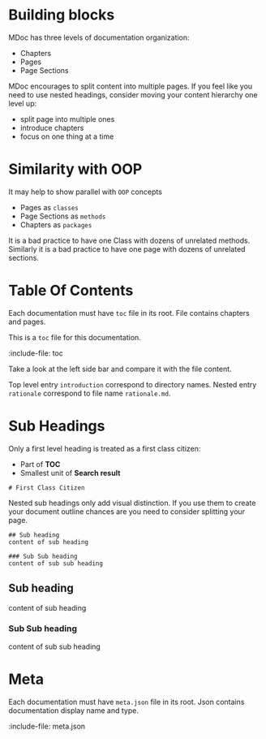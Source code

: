 # Building blocks

MDoc has three levels of documentation organization:
* Chapters
* Pages
* Page Sections

MDoc encourages to split content into multiple pages.
If you feel like you need to use nested headings, consider moving your content hierarchy one level up:
* split page into multiple ones
* introduce chapters
* focus on one thing at a time

# Similarity with OOP

It may help to show parallel with `OOP` concepts 
* Pages as `classes`
* Page Sections as `methods`
* Chapters as `packages`

It is a bad practice to have one Class with dozens of unrelated methods. 
Similarly it is a bad practice to have one page with dozens of unrelated sections.

# Table Of Contents

Each documentation must have `toc` file in its root. 
File contains chapters and pages.

This is a `toc` file for this documentation.

:include-file: toc

Take a look at the left side bar and compare it with the file content.

Top level entry `introduction` correspond to directory names. 
Nested entry `rationale` correspond to file name `rationale.md`.

# Sub Headings

Only a first level heading is treated as a first class citizen:
* Part of **TOC**
* Smallest unit of **Search result**
```   
# First Class Citizen
```

Nested sub headings only add visual distinction.
If you use them to create your document outline chances are you need to consider splitting your page. 

    ## Sub heading
    content of sub heading
    
    ### Sub Sub heading
    content of sub sub heading

## Sub heading
content of sub heading

### Sub Sub heading
content of sub sub heading


# Meta

Each documentation must have `meta.json` file in its root.
Json contains documentation display name and type.

:include-file: meta.json